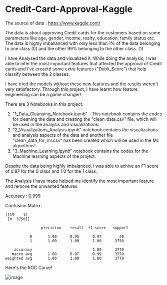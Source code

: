 # Credit-Card-Approval-Kaggle

The source of data : https://www.kaggle.com/

The data is about approving Credit cards for the customers based on some parameters like age, gender, income, realty, education, family status etc. 
The data is highly imballanced with only less than 1% of the data belonging to one class (0) and the other 99% belonging to the other class. (1) 

I have Analysed the data and visualized it. While doing the analysis, I was able to infer the most important features that affected the approval of Credit cards and i've creaetd some extra features ("Debit_Score") that help classify between  the 2 classes. 

I have tried the models without these new features and the results weren't very satisfactory. 
Through this project, I have learnt how feature engineering can be a game changer! 

There are 3 Notebooks in this project.

1. "1_Data_Cleansing_Notebook.ipynb" - This notebook contains the codes for cleaning the data and creating the "clean_data.csv" file, which will be used in the        analysis and visualizations.
2. "2_Visualizations_Analysis.ipynb" notebook contains the visualizations and analysis aspects of the data and another file "clean_data_for_ml.csv" has been            created which will be used in the ML algorithms!.  
3. "3_Machine_Learning.ipynb" notebook contains the codes for the Machine learning aspects of the project.

Despite the data being highly imbalanced, I was able to achive an F1 score of 0.97 for the 0 class and 1.0 for the 1 class. 

The Analysis I have made helped me identify the most important feature and remove the unwanted features. 


Accuracy : 0.999

Confusion Matrix:

    [[19    1]
     [0  3750]]

                    precision    recall  f1-score   support

               0       1.00      0.95      0.97        20
               1       1.00      1.00      1.00      3750

        accuracy                           1.00      3770
       macro avg       1.00      0.97      0.99      3770
    weighted avg       1.00      1.00      1.00      3770

Here's the ROC Curve! 

![image](https://user-images.githubusercontent.com/20862520/157607031-435b9004-4e97-4b57-a2cf-0d486576dd65.png)

